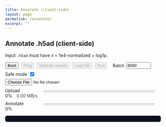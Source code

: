 ```yaml
---
title: Annotate (client-side)
layout: page
permalink: /annotate/
excerpt: ""
---
```


<div id="ann-app" style="max-width:900px">
  <h2>Annotate .h5ad (client-side)</h2>
  <p>Input <code>.h5ad</code> must have <code>X</code> = 1e4-normalized + log1p.</p>

  <div style="display:flex;gap:8px;align-items:center;flex-wrap:wrap;margin-bottom:6px;">
    <button id="boot" title="Initialize the app and logger">Boot</button>
    <button id="ping" disabled>Ping</button>
    <button id="validate" disabled>Validate assets</button>
    <button id="load" disabled>Load file</button>
    <button id="run" disabled>Run</button>
    <label style="display:inline-flex;align-items:center;gap:6px;margin-left:10px;">
      Batch <input id="batch" type="number" min="2000" step="1000" value="8000" style="width:80px">
    </label>
    <label style="display:inline-flex;align-items:center;gap:6px;">
      Safe mode <input id="safe" type="checkbox" checked>
    </label>
  </div>

  <div style="display:flex;gap:8px;align-items:center;flex-wrap:wrap;margin-bottom:6px;">
    <input type="file" id="file" accept=".h5ad">
    <span id="meta" style="opacity:.9;"></span>
  </div>

  <div style="margin:8px 0;">
    <label style="display:inline-block;min-width:120px;">Upload</label>
    <progress id="upBar" value="0" max="100" style="width:360px;height:12px"></progress>
    <span id="upPct" style="font-variant-numeric:tabular-nums">0%</span>
    <span id="upSpd" style="margin-left:10px;opacity:.8">0.00 MB/s</span>
  </div>

  <div style="margin:8px 0;">
    <label style="display:inline-block;min-width:120px;">Annotate</label>
    <progress id="anBar" value="0" max="100" style="width:360px;height:12px"></progress>
    <span id="anPct" style="font-variant-numeric:tabular-nums">0%</span>
  </div>

  <pre id="log" style="background:#0b1020;color:#e8eaf6;padding:10px;border-radius:6px;max-height:280px;overflow:auto;"></pre>
  <div id="download" style="margin-top:6px"></div>

  <!-- Hide GitBook copy button -->
  <style>#ann-app .clipboard{display:none!important}</style>
</div>

<!-- External JS -->
<script src="/assets/js/annotate.js" defer></script>
